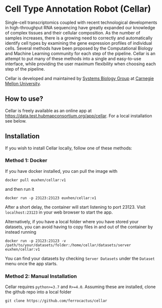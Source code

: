 <h1><strong>Cell</strong> Type <strong>A</strong>nnotation
<strong>R</strong>obot (Cellar)</h1>

Single-cell transcriptomics coupled with recent technological
developments in high-throughput RNA sequencing have greatly
expanded our knowledge of complex tissues and their cellular
composition. As the number of samples increases, there is a
growing need to correctly and automatically identify cell
types by examining the gene expression profiles of individual
cells. Several methods have been proposed by the Computational
Biology and Machine Learning community for each step of the
pipeline. Cellar is an attempt to put many of these methods
into a single and easy-to-use interface, while providing the user
maximum flexibility when choosing each step of the pipeline.

Cellar is developed and maintained by <a href="http://www.sb.cs.cmu.edu/">
    Systems Biology Group</a> at <a href="https://www.cmu.edu/">
    Carnegie Mellon University</a>.

<h2>How to use?</h2>
Cellar is freely available as an online app at
<a href="https://data.test.hubmapconsortium.org/app/cellar">
https://data.test.hubmapconsortium.org/app/cellar</a>. For a local
installation see below.

<h2>Installation</h2>
If you wish to install Cellar locally, follow one of these methods:

<h3>Method 1: Docker</h3>
If you have docker installed, you can pull the image with

```console
docker pull euxhen/cellar:v1
```

and then run it

```console
docker run -p 23123:23123 euxhen/cellar:v1
```

After a short delay, the container will start listening to port 23123.
Visit `localhost:23123` in your web browser to start the app.

Alternatively, if you have a local folder where you have stored
your datasets, you can avoid having to copy files in and out of
the container by instead running

```console
docker run -p 23123:23123 -v /path/to/your/datasets/folder:/home/cellar/datasets/server euxhen/cellar:v1
```

You can find your datasets by checking `Server Datasets` under
the `Dataset` menu once the app starts.

<h3>Method 2: Manual Installation</h3>

Cellar requires `python>=3.7` and `R>=4.0`. Assuming these are
installed, clone the github repo into a local folder

```console
git clone https://github.com/ferrocactus/cellar
```